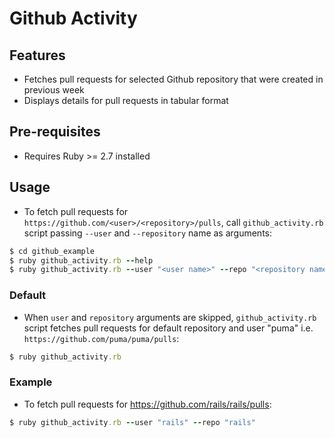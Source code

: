 # Github Activity
## Features
- Fetches pull requests for selected Github repository that were created in previous week
- Displays details for pull requests in tabular format

## Pre-requisites
- Requires Ruby >= 2.7 installed

## Usage
- To fetch pull requests for `https://github.com/<user>/<repository>/pulls`, call `github_activity.rb` script passing `--user` and `--repository` name as arguments:
```ruby
$ cd github_example
$ ruby github_activity.rb --help
$ ruby github_activity.rb --user "<user name>" --repo "<repository name>"
```

### Default
- When `user` and `repository` arguments are skipped, `github_activity.rb` script fetches pull requests for default repository and user "puma" i.e.  `https://github.com/puma/puma/pulls`:
```ruby
$ ruby github_activity.rb
```
### Example
- To fetch pull requests for https://github.com/rails/rails/pulls:
```ruby
$ ruby github_activity.rb --user "rails" --repo "rails"
```
